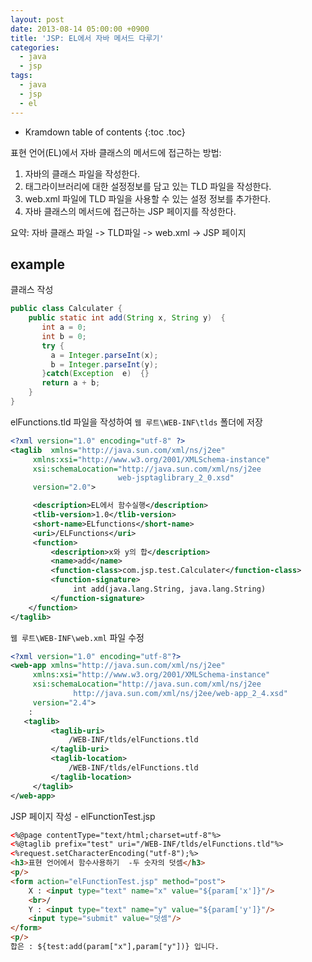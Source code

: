 ```yaml
---
layout: post
date: 2013-08-14 05:00:00 +0900
title: 'JSP: EL에서 자바 메서드 다루기'
categories:
  - java
  - jsp
tags:
  - java
  - jsp
  - el
---
```


* Kramdown table of contents
{:toc .toc}

표현 언어(EL)에서 자바 클래스의 메서드에 접근하는 방법:

1. 자바의 클래스 파일을 작성한다.
1. 태그라이브러리에 대한 설정정보를 담고 있는 TLD 파일을 작성한다.
1. web.xml 파일에 TLD 파일을 사용할 수 있는 설정 정보를 추가한다.
1. 자바 클래스의 메서드에 접근하는 JSP 페이지를 작성한다.

요약: 자바 클래스 파일 -> TLD파일 -> web.xml -> JSP 페이지

## example

클래스 작성

```java
public class Calculater {
    public static int add(String x, String y)  {
       int a = 0;
       int b = 0;
       try {
         a = Integer.parseInt(x);
         b = Integer.parseInt(y);
       }catch(Exception  e)  {}
       return a + b;
    }
}
```

elFunctions.tld 파일을 작성하여 `웹 루트\WEB-INF\tlds` 폴더에 저장

```xml
<?xml version="1.0" encoding="utf-8" ?>
<taglib  xmlns="http://java.sun.com/xml/ns/j2ee"
     xmlns:xsi="http://www.w3.org/2001/XMLSchema-instance"
     xsi:schemaLocation="http://java.sun.com/xml/ns/j2ee
                        web-jsptaglibrary_2_0.xsd"
     version="2.0">

     <description>EL에서 함수실행</description>
     <tlib-version>1.0</tlib-version>
     <short-name>ELfunctions</short-name>
     <uri>/ELFunctions</uri>
     <function>
         <description>x와 y의 합</description>
         <name>add</name>
         <function-class>com.jsp.test.Calculater</function-class>
         <function-signature>
              int add(java.lang.String, java.lang.String)
         </function-signature>
    </function>
</taglib>
```

`웹 루트\WEB-INF\web.xml` 파일 수정

```xml
<?xml version="1.0" encoding="utf-8"?>
<web-app xmlns="http://java.sun.com/xml/ns/j2ee"
     xmlns:xsi="http://www.w3.org/2001/XMLSchema-instance"
     xsi:schemaLocation="http://java.sun.com/xml/ns/j2ee
              http://java.sun.com/xml/ns/j2ee/web-app_2_4.xsd"
     version="2.4">
    :
   <taglib>
         <taglib-uri>
             /WEB-INF/tlds/elFunctions.tld
         </taglib-uri>
         <taglib-location>
             /WEB-INF/tlds/elFunctions.tld
         </taglib-location>
     </taglib>
</web-app>
```

JSP 페이지 작성 - elFunctionTest.jsp

```html
<%@page contentType="text/html;charset=utf-8"%>
<%@taglib prefix="test" uri="/WEB-INF/tlds/elFunctions.tld"%>
<%request.setCharacterEncoding("utf-8");%>
<h3>표현 언어에서 함수사용하기  -두 숫자의 덧셈</h3>
<p/>
<form action="elFunctionTest.jsp" method="post">
    X : <input type="text" name="x" value="${param['x']}"/>
    <br>/
    Y : <input type="text" name="y" value="${param['y']}"/>
    <input type="submit" value="덧셈"/>
</form>
<p/>
합은 : ${test:add(param["x"],param["y"])} 입니다.
```
